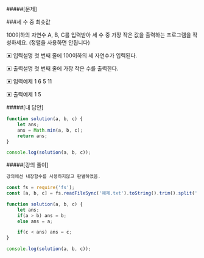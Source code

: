 #####[문제]

###세 수 중 최솟값

100이하의 자연수 A, B, C를 입력받아 세 수 중 가장 작은 값을 출력하는 프로그램을 작성하세요.
(정렬을 사용하면 안됩니다)

▣ 입력설명
첫 번째 줄에 100이하의 세 자연수가 입력된다.

▣ 출력설명
첫 번째 줄에 가장 작은 수를 출력한다.

▣ 입력예제 1 6 5 11

▣ 출력예제 1 5

#####[내 답안]

```js
function solution(a, b, c) {
    let ans;
    ans = Math.min(a, b, c);
    return ans;
}

console.log(solution(a, b, c));
```

#####[강의 풀이]

```js
강의에선 내장함수를 사용하지않고 판별하였음.

const fs = require('fs');
const [a, b, c] = fs.readFileSync('예제.txt').toString().trim().split(' ').map(Number);

function solution(a, b, c) {
    let ans;
    if(a > b) ans = b;
    else ans = a;

    if(c < ans) ans = c;
}

console.log(solution(a, b, c));

```
